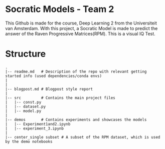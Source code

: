 # Socratic Models - Team 2
This Github is made for the course, Deep Learning 2 from the Universiteit van Amsterdam. With this project, a Socratic Model is made to predict the answer of the Raven Progressive Matrices(RPM). This is a visual IQ Test.

# Structure
```
.
|-- readme.md   # Description of the repo with relevant getting started info (used dependencies/conda envs)
|
|
|-- blogpost.md # Blogpost style report
|
|-- src         # Contains the main project files
|   |-- const.py     
|   |-- dataset.py
|   |-- model.py
|
|-- demos       # Contains experiments and showcases the models
|   |-- Experiment1and2.ipynb
|   |-- experiment_3.ipynb
|
|-- center_single subset # A subset of the RPM dataset, which is used by the demo notebooks
```

